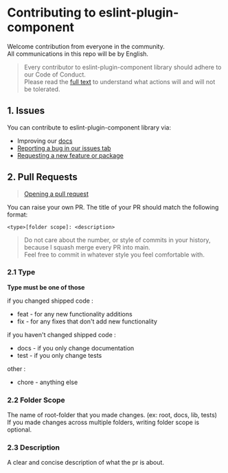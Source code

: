 # Contributing to eslint-plugin-component

Welcome contribution from everyone in the community. <br/>
All communications in this repo will be by English.

> Every contributor to eslint-plugin-component library should adhere to our Code of Conduct.
> <br/>Please read the [full text](./CODE_OF_CONDUCT.md) to understand what actions will and will not be tolerated.

## 1. Issues

You can contribute to eslint-plugin-component library via:

- Improving our [docs](./docs/rules/)
- [Reporting a bug in our issues tab](https://github.com/po4tion/eslint-plugin-component/issues)
- [Requesting a new feature or package](https://github.com/po4tion/eslint-plugin-component/pulls)

## 2. Pull Requests

> [Opening a pull request](https://github.com/po4tion/eslint-plugin-component/compare) <br/>

You can raise your own PR. The title of your PR should match the following format:

```
<type>[folder scope]: <description>
```

> Do not care about the number, or style of commits in your history, because I squash merge every PR into main. <br/>
> Feel free to commit in whatever style you feel comfortable with.

### 2.1 Type

**Type must be one of those**

if you changed shipped code :

- feat - for any new functionality additions
- fix - for any fixes that don't add new functionality

if you haven't changed shipped code :

- docs - if you only change documentation
- test - if you only change tests

other :

- chore - anything else

### 2.2 Folder Scope

The name of root-folder that you made changes. (ex: root, docs, lib, tests)<br/>
If you made changes across multiple folders, writing folder scope is optional.

### 2.3 Description

A clear and concise description of what the pr is about.
